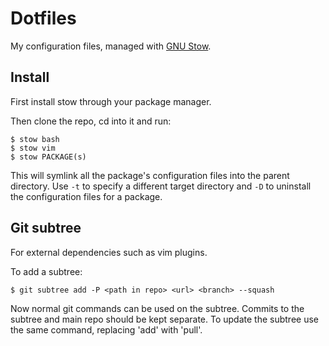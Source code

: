 # Dotfiles

My configuration files, managed with
[GNU Stow](https://www.gnu.org/software/stow/).

## Install

First install stow through your package manager.

Then clone the repo, cd into it and run:

    $ stow bash
    $ stow vim
    $ stow PACKAGE(s)

This will symlink all the package's configuration files into the parent
directory. Use `-t` to specify a different target directory and `-D` to
uninstall the configuration files for a package.

## Git subtree

For external dependencies such as vim plugins.

To add a subtree:

    $ git subtree add -P <path in repo> <url> <branch> --squash

Now normal git commands can be used on the subtree. Commits to the subtree and
main repo should be kept separate. To update the subtree use the same command,
replacing 'add' with 'pull'.
